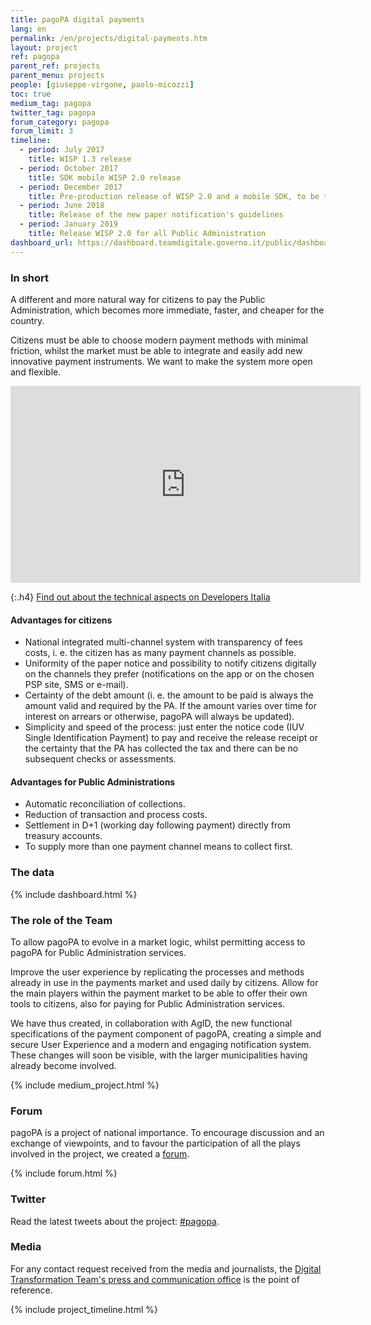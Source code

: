 ```yaml
---
title: pagoPA digital payments
lang: en
permalink: /en/projects/digital-payments.htm
layout: project
ref: pagopa
parent_ref: projects
parent_menu: projects
people: [giuseppe-virgone, paolo-micozzi]
toc: true
medium_tag: pagopa
twitter_tag: pagopa
forum_category: pagopa
forum_limit: 3
timeline:
  - period: July 2017
    title: WISP 1.3 release
  - period: October 2017
    title: SDK mobile WISP 2.0 release
  - period: December 2017
    title: Pre-production release of WISP 2.0 and a mobile SDK, to be tested by Public Administrations
  - period: June 2018
    title: Release of the new paper notification's guidelines
  - period: January 2019
    title: Release WISP 2.0 for all Public Administration
dashboard_url: https://dashboard.teamdigitale.governo.it/public/dashboard/d88a8ece-75ed-4668-ab8c-3a6c8693b4af
---
```


### In short

A different and more natural way for citizens to pay the Public Administration, which becomes more immediate, faster, and cheaper for the country.

Citizens must be able to choose modern payment methods with minimal friction, whilst the market must be able to integrate and easily add new innovative payment instruments. We want to make the system more open and flexible.

<div class="videoWrapper">
<iframe width="560" height="315" src="https://www.youtube-nocookie.com/embed/RHOAu5GwKnE" frameborder="0" allow="autoplay; encrypted-media" allowfullscreen></iframe>
</div>

{:.h4}
[Find out about the technical aspects on Developers Italia](https://developers.italia.it/it/pagopa/)

#### Advantages for citizens

- National integrated multi-channel system with transparency of fees costs, i. e. the citizen has as many payment channels as possible.
- Uniformity of the paper notice and possibility to notify citizens digitally on the channels they prefer (notifications on the app or on the chosen PSP site, SMS or e-mail).
- Certainty of the debt amount (i. e. the amount to be paid is always the amount valid and required by the PA. If the amount varies over time for interest on arrears or otherwise, pagoPA will always be updated).
- Simplicity and speed of the process: just enter the notice code (IUV Single Identification Payment) to pay and receive the release receipt or the certainty that the PA has collected the tax and there can be no subsequent checks or assessments.

#### Advantages for Public Administrations

- Automatic reconciliation of collections.
- Reduction of transaction and process costs.
- Settlement in D+1 (working day following payment) directly from treasury accounts.
- To supply more than one payment channel means to collect first.

### The data

{% include dashboard.html %}

### The role of the Team

To allow pagoPA to evolve in a market logic, whilst permitting access to pagoPA for Public Administration services.

Improve the user experience by replicating the processes and methods already in use in the payments market and used daily by citizens.
Allow for the main players within the payment market to be able to offer their own tools to citizens, also for paying for Public Administration services.

We have thus created, in collaboration with AgID, the new functional specifications of the payment component of pagoPA, creating a simple and secure User Experience and a modern and engaging notification system.
These changes will soon be visible, with the larger municipalities having already become involved.


{% include medium_project.html %}

### Forum
pagoPA is a project of national importance. To encourage discussion and an exchange of viewpoints, and to favour the participation of all the plays involved in the project, we created a [forum](https://forum.italia.it/c/pagopa).

{% include forum.html %}

### Twitter

Read the latest tweets about the project: [#pagopa](https://twitter.com/search?f=tweets&q=%23pagopa%20from%3Aitdigitalteam&src=typd).

### Media
For any contact request received from the media and journalists, the [Digital Transformation Team's press and communication office](https://teamdigitale.governo.it/en/contacts) is the point of reference.

{% include project_timeline.html %}
